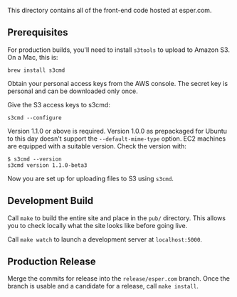 This directory contains all of the front-end code hosted at esper.com.

Prerequisites
-------------

For production builds, you'll need to install `s3tools` to upload to
Amazon S3. On a Mac, this is:
```
brew install s3cmd
```

Obtain your personal access keys from the AWS console. The secret key
is personal and can be downloaded only once.

Give the S3 access keys to s3cmd:
```
s3cmd --configure
```

Version 1.1.0 or above is required. Version 1.0.0 as prepackaged for
Ubuntu to this day doesn't support the
`--default-mime-type` option. EC2 machines are equipped with a
suitable version. Check the version with:
```
$ s3cmd --version
s3cmd version 1.1.0-beta3
```

Now you are set up for uploading files to S3 using `s3cmd`.

Development Build
-----------------

Call `make` to build the entire site and place in the `pub/` directory. This
allows you to check locally what the site looks like before going live.

Call `make watch` to launch a development server at `localhost:5000`.

Production Release
------------------

Merge the commits for release into the `release/esper.com` branch. Once the
branch is usable and a candidate for a release, call `make install`.
